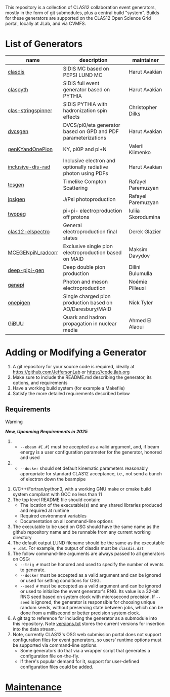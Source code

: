 This repository is a collection of CLAS12 collaboration event generators, mostly in the form of git submodules, plus a central build "system".  Builds for these generators are supported on the CLAS12 Open Science Grid portal, locally at JLab, and via CVMFS.

# List of Generators 

name                 | description                                                    | maintainer
-------------------- | -------------------------------------------------------------- | ------------------
[clasdis]            | SIDIS MC based on PEPSI LUND MC                                | Harut Avakian
[claspyth]           | SIDIS full event generator based on PYTHIA                     | Harut Avakian
[clas-stringspinner] | SIDIS PYTHIA with hadronization spin effects                   | Christopher Dilks
[dvcsgen]            | DVCS/pi0/eta generator based on GPD and PDF parameterizations  | Harut Avakian
[genKYandOnePion]    | KY, pi0P and pi+N                                              | Valerii Klimenko
[inclusive-dis-rad]  | Inclusive electron and optionally radiative photon using PDFs  | Harut Avakian
[tcsgen]             | Timelike Compton Scattering                                    | Rafayel Paremuzyan
[jpsigen]            | J/Psi photoproduction                                          | Rafayel Paremuzyan
[twopeg]             | pi+pi- electroproduction off protons                           | Iuliia Skorodumina
[clas12-elspectro]   | General electroproduction final states                         | Derek Glazier
[MCEGENpiN_radcorr]  | Exclusive single pion electroproduction based on MAID          | Maksim Davydov
[deep-pipi-gen]      | Deep double pion production                                    | Dilini Bulumulla
[genepi]             | Photon and meson electroproduction                             | Noémie Pilleuxi
[onepigen]           | Single charged pion production based on AO/Daresbury/MAID      | Nick Tyler
[GiBUU]              | Quark and hadron propagation in nuclear media                  | Ahmed El Alaoui 

# Adding or Modifying a Generator

1. A git repository for your source code is required, ideally at https://github.com/JeffersonLab or https://code.jlab.org
1. Make sure to include the README.md describing the generator, its options, and requirements
1. Have a working build system (for example a Makefile)
1. Satisfy the more detailed requirements described below

## Requirements
> [!WARNING]
> ***New, Upcoming Requirements in 2025***
> 1. - `--ebeam #[.#]` must be accepted as a valid argument, and, if beam energy is a user configuration parameter for the generator, honored and used
> 1. - `--docker` should set default kinematic parameters reasonably appropriate for standard CLAS12 acceptance, i.e., not send a bunch of electron down the beampipe
1. C/C++/Fortran/python3, with a working GNU make or cmake build system compliant with GCC no less than 11
1. The top level README file should contain:
   - The location of the executable(s) and any shared libraries produced and required at runtime
   - Required environment variables
   - Documentation on all command-line options
1. The executable to be used on OSG should have the same name as the github repository name and be runnable from any current working directory
1. The default output LUND filename should be the same as the executable + `.dat`. For example, the output of clasdis must be `clasdis.dat`
1. The follow command-line arguments are always passed to all generators on OSG:
   - `--trig #` must be honored and used to specify the number of events to generate.
   - `--docker` must be accepted as a valid argument and can be ignored or used for setting conditions for OSG.
   - `--seed #` must be accepted as a valid argument and can be ignored or used to initialize the event generator's RNG.  Its value is a 32-bit RNG seed based on system clock with microsecond precision.  If `--seed` is ignored, the generator is responsible for choosing unique random seeds, without preserving state between jobs, which can be done from a millisecond or better precision system clock.
1. A git tag to reference for including the generator as a submodule into this repository.  Note [versions.txt](versions.txt) stores the current versions for insertion into the data stream.
1. Note, currently CLAS12's OSG web submission portal does not support configuration files for event generators, so users' runtime options must be supported via command-line options.
   -  Some generators do that via a wrapper script that generates a configuration file on-the-fly.
   -  If there's popular demand for it, support for user-defined configuration files could be added.


# [Maintenance](./doc/maintenance.md)

[clasdis]: https://github.com/jeffersonlab/clasdis 
[claspyth]: https://github.com/jeffersonlab/claspyth
[clas-stringspinner]: https://github.com/JeffersonLab/clas-stringspinner.git
[dvcsgen]: https://github.com/jeffersonlab/dvcsgen
[genKYandOnePion]: https://github.com/ValeriiKlimenko/genKYandOnePion
[inclusive-dis-rad]: https://github.com/jeffersonlab/inclusive-dis-rad
[tcsgen]: https://github.com/jeffersonlab/tcsgen
[jpsigen]: https://github.com/jeffersonlab/jpsigen
[twopeg]: https://github.com/skorodumina/twopeg
[clas12-elspectro]: https://github.com/dglazier/clas12-elspectro/
[MCEGENpiN_radcorr]: https://github.com/Maksaska/MCEGENpiN_radcorr 
[deep-pipi-gen]: https://github.com/jeffersonlab/deep-pipi-gen
[genepi]: https://github.com/N-Plx/genepi
[onepigen]: https://github.com/tylern4/onepigen
[GENIE]: genie-util
[GiBUU]: gibuu
